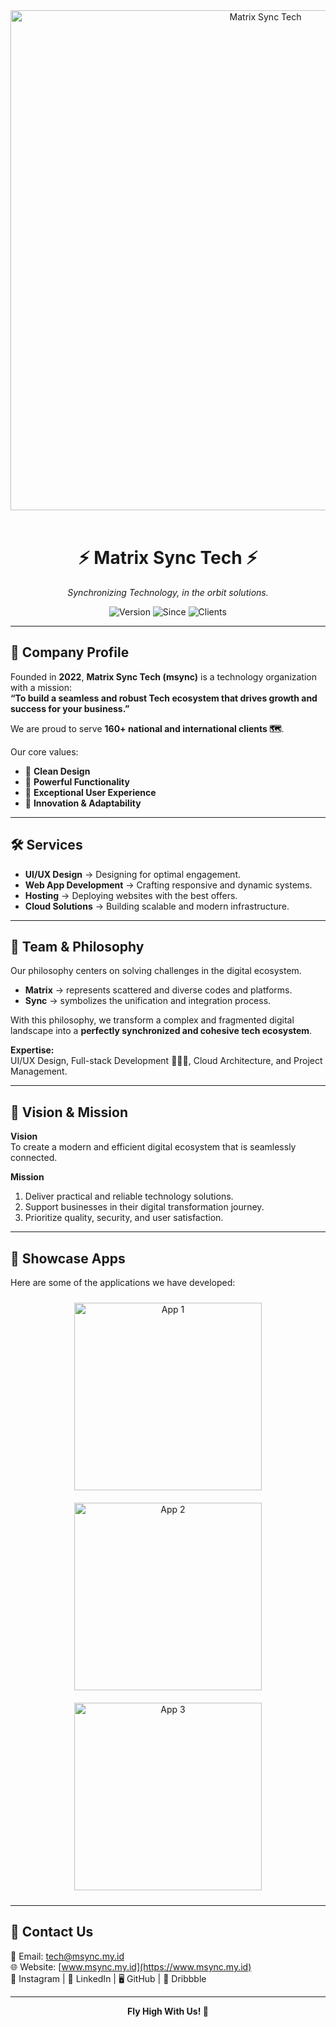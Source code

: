 <!-- ================= HEADER IMAGE ================= -->
<div align="center">
  <img src="URL-HEADER-IMAGE" alt="Matrix Sync Tech" width="800"/>
</div>

<br/>

<!-- ================= TITLE & TAGLINE ================= -->
<div align="center">
  <h1>⚡ Matrix Sync Tech ⚡</h1>
  <p><i>Synchronizing Technology, in the orbit solutions.</i></p>

  <!-- Badges -->
  <img src="https://img.shields.io/badge/version-1.0.0-blue.svg" alt="Version"/>
  <img src="https://img.shields.io/badge/since-2022-orange.svg" alt="Since"/>
  <img src="https://img.shields.io/badge/clients-160%2B-green.svg" alt="Clients"/>
</div>

---

## 🏢 Company Profile

Founded in **2022**, **Matrix Sync Tech (msync)** is a technology organization with a mission:  
**“To build a seamless and robust Tech ecosystem that drives growth and success for your business.”**

We are proud to serve **160+ national and international clients 🗺️**.  

Our core values:  
- 🎨 **Clean Design**  
- 💪 **Powerful Functionality**  
- 🌟 **Exceptional User Experience**  
- 🔄 **Innovation & Adaptability**  

---

## 🛠️ Services

- **UI/UX Design** → Designing for optimal engagement.  
- **Web App Development** → Crafting responsive and dynamic systems.  
- **Hosting** → Deploying websites with the best offers.  
- **Cloud Solutions** → Building scalable and modern infrastructure.  

---

## 👥 Team & Philosophy

Our philosophy centers on solving challenges in the digital ecosystem.  

- **Matrix** → represents scattered and diverse codes and platforms.  
- **Sync** → symbolizes the unification and integration process.  

With this philosophy, we transform a complex and fragmented digital landscape into a **perfectly synchronized and cohesive tech ecosystem**.  

**Expertise:**  
UI/UX Design, Full-stack Development 👩🏻‍💻, Cloud Architecture, and Project Management.  

---

## 🌟 Vision & Mission

**Vision**  
To create a modern and efficient digital ecosystem that is seamlessly connected.  

**Mission**  
1. Deliver practical and reliable technology solutions.  
2. Support businesses in their digital transformation journey.  
3. Prioritize quality, security, and user satisfaction.  

---

## 🚀 Showcase Apps

Here are some of the applications we have developed:  

<div align="center">
  
<!-- Insert your app screenshots here -->
<img src="URL-SCREENSHOT-1" alt="App 1" width="300" style="margin:10px"/>
<img src="URL-SCREENSHOT-2" alt="App 2" width="300" style="margin:10px"/>
<img src="URL-SCREENSHOT-3" alt="App 3" width="300" style="margin:10px"/>

</div>

---

## 🤝 Contact Us

📧 Email: [tech@msync.my.id](mailto:tech@msync.my.id)  
🌐 Website: [www.msync.my.id](https://www.msync.my.id)  
📱 Instagram | 💼 LinkedIn | 🖥️ GitHub | 🎨 Dribbble  

---

<div align="center">
  <b>Fly High With Us! 🚀</b>
</div>
